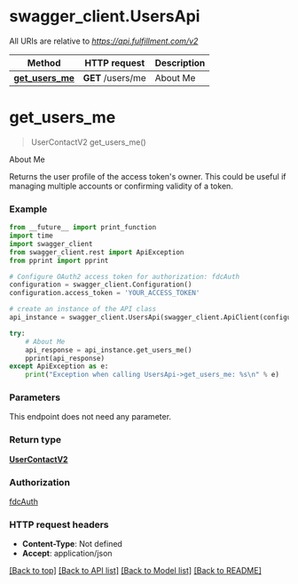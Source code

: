 # swagger_client.UsersApi

All URIs are relative to *https://api.fulfillment.com/v2*

Method | HTTP request | Description
------------- | ------------- | -------------
[**get_users_me**](UsersApi.md#get_users_me) | **GET** /users/me | About Me

# **get_users_me**
> UserContactV2 get_users_me()

About Me

Returns the user profile of the access token's owner. This could be useful if managing multiple accounts or confirming validity of a token.

### Example
```python
from __future__ import print_function
import time
import swagger_client
from swagger_client.rest import ApiException
from pprint import pprint

# Configure OAuth2 access token for authorization: fdcAuth
configuration = swagger_client.Configuration()
configuration.access_token = 'YOUR_ACCESS_TOKEN'

# create an instance of the API class
api_instance = swagger_client.UsersApi(swagger_client.ApiClient(configuration))

try:
    # About Me
    api_response = api_instance.get_users_me()
    pprint(api_response)
except ApiException as e:
    print("Exception when calling UsersApi->get_users_me: %s\n" % e)
```

### Parameters
This endpoint does not need any parameter.

### Return type

[**UserContactV2**](UserContactV2.md)

### Authorization

[fdcAuth](../README.md#fdcAuth)

### HTTP request headers

 - **Content-Type**: Not defined
 - **Accept**: application/json

[[Back to top]](#) [[Back to API list]](../README.md#documentation-for-api-endpoints) [[Back to Model list]](../README.md#documentation-for-models) [[Back to README]](../README.md)

